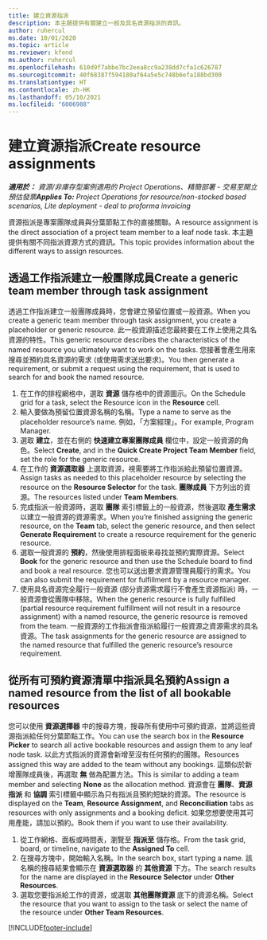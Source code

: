 ```yaml
---
title: 建立資源指派
description: 本主題提供有關建立一般及具名資源指派的資訊。
author: ruhercul
ms.date: 10/01/2020
ms.topic: article
ms.reviewer: kfend
ms.author: ruhercul
ms.openlocfilehash: 610d9f7abbe7bc2eea8cc9a238dd7cfa1c626787
ms.sourcegitcommit: 40f68387f594180af64a5e5c748b6efa188bd300
ms.translationtype: HT
ms.contentlocale: zh-HK
ms.lasthandoff: 05/10/2021
ms.locfileid: "6006988"
---
```

# <a name="create-resource-assignments"></a><span data-ttu-id="794a3-103">建立資源指派</span><span class="sxs-lookup"><span data-stu-id="794a3-103">Create resource assignments</span></span>

<span data-ttu-id="794a3-104">_**適用於：** 資源/非庫存型案例適用的 Project Operations、精簡部署 - 交易至開立預估發票_</span><span class="sxs-lookup"><span data-stu-id="794a3-104">_**Applies To:** Project Operations for resource/non-stocked based scenarios, Lite deployment - deal to proforma invoicing_</span></span>


<span data-ttu-id="794a3-105">資源指派是專案團隊成員與分葉節點工作的直接關聯。</span><span class="sxs-lookup"><span data-stu-id="794a3-105">A resource assignment is the direct association of a project team member to a leaf node task.</span></span> <span data-ttu-id="794a3-106">本主題提供有關不同指派資源方式的資訊。</span><span class="sxs-lookup"><span data-stu-id="794a3-106">This topic provides information about the different ways to assign resources.</span></span>

## <a name="create-a-generic-team-member-through-task-assignment"></a><span data-ttu-id="794a3-107">透過工作指派建立一般團隊成員</span><span class="sxs-lookup"><span data-stu-id="794a3-107">Create a generic team member through task assignment</span></span>


<span data-ttu-id="794a3-108">透過工作指派建立一般團隊成員時，您會建立預留位置或一般資源。</span><span class="sxs-lookup"><span data-stu-id="794a3-108">When you create a generic team member through task assignment, you create a placeholder or generic resource.</span></span> <span data-ttu-id="794a3-109">此一般資源描述您最終要在工作上使用之具名資源的特性。</span><span class="sxs-lookup"><span data-stu-id="794a3-109">This generic resource describes the characteristics of the named resource you ultimately want to work on the tasks.</span></span> <span data-ttu-id="794a3-110">您接著會產生用來搜尋並預約具名資源的需求 (或使用需求送出要求)。</span><span class="sxs-lookup"><span data-stu-id="794a3-110">You then generate a requirement, or submit a request using the requirement, that is used to search for and book the named resource.</span></span>

1. <span data-ttu-id="794a3-111">在工作的排程網格中，選取 **資源** 儲存格中的資源圖示。</span><span class="sxs-lookup"><span data-stu-id="794a3-111">On the Schedule grid for a task, select the Resource icon in the **Resource** cell.</span></span>
2. <span data-ttu-id="794a3-112">輸入要做為預留位置資源名稱的名稱。</span><span class="sxs-lookup"><span data-stu-id="794a3-112">Type a name to serve as the placeholder resource’s name.</span></span> <span data-ttu-id="794a3-113">例如，「方案經理」。</span><span class="sxs-lookup"><span data-stu-id="794a3-113">For example, Program Manager.</span></span>
3. <span data-ttu-id="794a3-114">選取 **建立**，並在右側的 **快速建立專案團隊成員** 欄位中，設定一般資源的角色。</span><span class="sxs-lookup"><span data-stu-id="794a3-114">Select **Create**, and in the **Quick Create Project Team Member** field, set the role for the generic resource.</span></span>
4. <span data-ttu-id="794a3-115">在工作的 **資源選取器** 上選取資源，視需要將工作指派給此預留位置資源。</span><span class="sxs-lookup"><span data-stu-id="794a3-115">Assign tasks as needed to this placeholder resource by selecting the resource on the **Resource Selector** for the task.</span></span> <span data-ttu-id="794a3-116">**團隊成員** 下方列出的資源。</span><span class="sxs-lookup"><span data-stu-id="794a3-116">The resources listed under **Team Members**.</span></span>
5. <span data-ttu-id="794a3-117">完成指派一般資源時，選取 **團隊** 索引標籤上的一般資源，然後選取 **產生需求** 以建立一般資源的資源需求。</span><span class="sxs-lookup"><span data-stu-id="794a3-117">When you’re finished assigning the generic resource, on the **Team** tab, select the generic resource, and then select **Generate Requirement** to create a resource requirement for the generic resource.</span></span>
6. <span data-ttu-id="794a3-118">選取一般資源的 **預約**，然後使用排程面板來尋找並預約實際資源。</span><span class="sxs-lookup"><span data-stu-id="794a3-118">Select **Book** for the generic resource and then use the Schedule board to find and book a real resource.</span></span> <span data-ttu-id="794a3-119">您也可以送出要求資源管理員履行的需求。</span><span class="sxs-lookup"><span data-stu-id="794a3-119">You can also submit the requirement for fulfillment by a resource manager.</span></span>
7. <span data-ttu-id="794a3-120">使用具名資源完全履行一般資源 (部分資源需求履行不會產生資源指派) 時，一般資源會從團隊中移除。</span><span class="sxs-lookup"><span data-stu-id="794a3-120">When the generic resource is fully fulfilled (partial resource requirement fulfillment will not result in a resource assignment) with a named resource, the generic resource is removed from the team.</span></span> <span data-ttu-id="794a3-121">一般資源的工作指派會指派給履行一般資源之資源需求的具名資源。</span><span class="sxs-lookup"><span data-stu-id="794a3-121">The task assignments for the generic resource are assigned to the named resource that fulfilled the generic resource’s resource requirement.</span></span>

## <a name="assign-a-named-resource-from-the-list-of-all-bookable-resources"></a><span data-ttu-id="794a3-122">從所有可預約資源清單中指派具名預約</span><span class="sxs-lookup"><span data-stu-id="794a3-122">Assign a named resource from the list of all bookable resources</span></span>

<span data-ttu-id="794a3-123">您可以使用 **資源選擇器** 中的搜尋方塊，搜尋所有使用中可預約資源，並將這些資源指派給任何分葉節點工作。</span><span class="sxs-lookup"><span data-stu-id="794a3-123">You can use the search box in the **Resource Picker** to search all active bookable resources and assign them to any leaf node task.</span></span> <span data-ttu-id="794a3-124">以此方式指派的資源會新增至沒有任何預約的團隊。</span><span class="sxs-lookup"><span data-stu-id="794a3-124">Resources assigned this way are added to the team without any bookings.</span></span> <span data-ttu-id="794a3-125">這類似於新增團隊成員後，再選取 **無** 做為配置方法。</span><span class="sxs-lookup"><span data-stu-id="794a3-125">This is similar to adding a team member and selecting **None** as the allocation method.</span></span> <span data-ttu-id="794a3-126">資源會在 **團隊**、**資源指派** 和 **協調** 索引標籤中顯示為只有指派且預約短缺的資源。</span><span class="sxs-lookup"><span data-stu-id="794a3-126">The resource is displayed on the **Team**, **Resource Assignment**, and **Reconciliation** tabs as resources with only assignments and a booking deficit.</span></span> <span data-ttu-id="794a3-127">如果您想要使用其可用產能，請加以預約。</span><span class="sxs-lookup"><span data-stu-id="794a3-127">Book them if you want to use their availability.</span></span>

1. <span data-ttu-id="794a3-128">從工作網格、面板或時間表，瀏覽至 **指派至** 儲存格。</span><span class="sxs-lookup"><span data-stu-id="794a3-128">From the task grid, board, or timeline, navigate to the **Assigned To** cell.</span></span>
2. <span data-ttu-id="794a3-129">在搜尋方塊中，開始輸入名稱。</span><span class="sxs-lookup"><span data-stu-id="794a3-129">In the search box, start typing a name.</span></span> <span data-ttu-id="794a3-130">該名稱的搜尋結果會顯示在 **資源選取器** 的 **其他資源** 下方。</span><span class="sxs-lookup"><span data-stu-id="794a3-130">The search results for the name are displayed in the **Resource Selector** under **Other Resources**.</span></span>
3. <span data-ttu-id="794a3-131">選取您要指派給工作的資源，或選取 **其他團隊資源** 底下的資源名稱。</span><span class="sxs-lookup"><span data-stu-id="794a3-131">Select the resource that you want to assign to the task or select the name of the resource under **Other Team Resources**.</span></span>


[!INCLUDE[footer-include](../includes/footer-banner.md)]